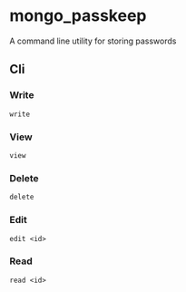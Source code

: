 # mongo_passkeep
A command line utility for storing passwords

## Cli

### Write
`write`

### View
`view`

### Delete
`delete`

### Edit
`edit <id>`

### Read
`read <id>`
